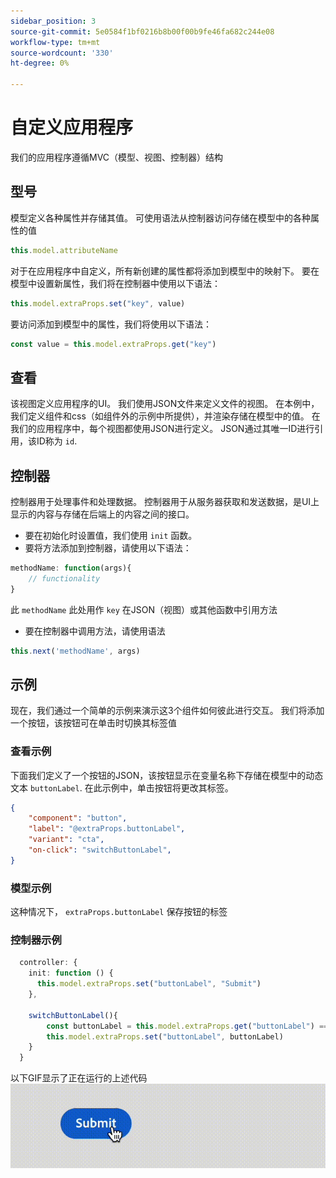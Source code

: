 ```yaml
---
sidebar_position: 3
source-git-commit: 5e0584f1bf0216b8b00f00b9fe46fa682c244e08
workflow-type: tm+mt
source-wordcount: '330'
ht-degree: 0%

---
```


# 自定义应用程序

我们的应用程序遵循MVC（模型、视图、控制器）结构

## 型号

模型定义各种属性并存储其值。 可使用语法从控制器访问存储在模型中的各种属性的值

```typescript
this.model.attributeName
```

对于在应用程序中自定义，所有新创建的属性都将添加到模型中的映射下。
要在模型中设置新属性，我们将在控制器中使用以下语法：

```typescript
this.model.extraProps.set("key", value)
```

要访问添加到模型中的属性，我们将使用以下语法：

```typescript
const value = this.model.extraProps.get("key")
```

## 查看

该视图定义应用程序的UI。 我们使用JSON文件来定义文件的视图。 在本例中，我们定义组件和css（如组件外的示例中所提供），并渲染存储在模型中的值。
在我们的应用程序中，每个视图都使用JSON进行定义。 JSON通过其唯一ID进行引用，该ID称为 `id`.

## 控制器

控制器用于处理事件和处理数据。 控制器用于从服务器获取和发送数据，是UI上显示的内容与存储在后端上的内容之间的接口。

- 要在初始化时设置值，我们使用 `init` 函数。
- 要将方法添加到控制器，请使用以下语法：

```typescript
methodName: function(args){
    // functionality
}
```

此 `methodName` 此处用作 `key` 在JSON（视图）或其他函数中引用方法

- 要在控制器中调用方法，请使用语法

```typescript
this.next('methodName', args)
```

## 示例

现在，我们通过一个简单的示例来演示这3个组件如何彼此进行交互。
我们将添加一个按钮，该按钮可在单击时切换其标签值

### 查看示例

下面我们定义了一个按钮的JSON，该按钮显示在变量名称下存储在模型中的动态文本 `buttonLabel`.
在此示例中，单击按钮将更改其标签。

```JSON
{
    "component": "button",
    "label": "@extraProps.buttonLabel",
    "variant": "cta",
    "on-click": "switchButtonLabel",
}
```

### 模型示例

这种情况下， `extraProps.buttonLabel` 保存按钮的标签

### 控制器示例

```typescript
  controller: {
    init: function () {
      this.model.extraProps.set("buttonLabel", "Submit")
    },

    switchButtonLabel(){
        const buttonLabel = this.model.extraProps.get("buttonLabel") === "Submit"? "Cancel" : "Submit"
        this.model.extraProps.set("buttonLabel", buttonLabel)
    }
  }
```

以下GIF显示了正在运行的上述代码
![basic_customization](imgs/basic_customisation.gif "基本自定义按钮")
